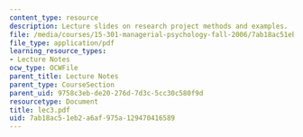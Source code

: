 ```yaml
---
content_type: resource
description: Lecture slides on research project methods and examples.
file: /media/courses/15-301-managerial-psychology-fall-2006/7ab18ac51eb2a6af975a129470416589_lec3.pdf
file_type: application/pdf
learning_resource_types:
- Lecture Notes
ocw_type: OCWFile
parent_title: Lecture Notes
parent_type: CourseSection
parent_uid: 9758c3eb-de20-276d-7d3c-5cc30c580f9d
resourcetype: Document
title: lec3.pdf
uid: 7ab18ac5-1eb2-a6af-975a-129470416589
---
```

